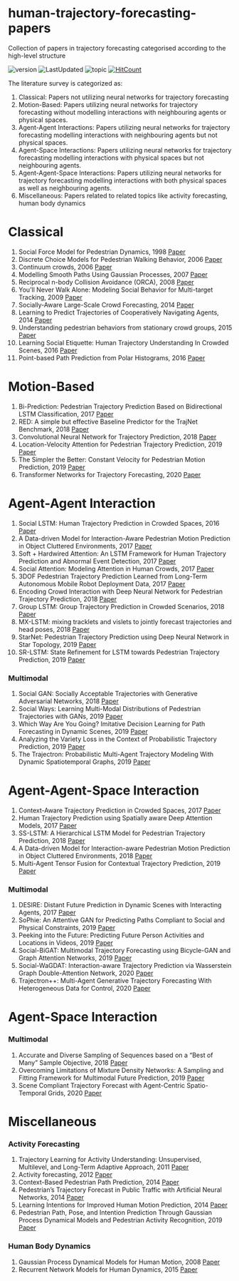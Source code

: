 # human-trajectory-forecasting-papers
Collection of papers in trajectory forecasting categorised according to the high-level structure

![version](https://img.shields.io/badge/version-0.0.1-ff69b4.svg) ![LastUpdated](https://img.shields.io/badge/LastUpdated-2020.04.15-lightgrey.svg) ![topic](https://img.shields.io/badge/topic-trajectory--prediction-brightgreen.svg?logo=github) [![HitCount](http://hits.dwyl.com/theDebugger811/trajectory-prediction-papers.svg)](http://hits.dwyl.com/theDebugger811/trajectory-prediction-papers)

The literature survey is categorized as:
1. Classical: Papers not utilizing neural networks for trajectory forecasting
2. Motion-Based: Papers utilizing neural networks for trajectory forecasting without modelling interactions with neighbouring agents or physical spaces.
3. Agent-Agent Interactions: Papers utilizing neural networks for trajectory forecasting modelling interactions with neighbouring agents but not physical spaces. 
4. Agent-Space Interactions: Papers utilizing neural networks for trajectory forecasting modelling interactions with physical spaces but not neighbouring agents.
5. Agent-Agent-Space Interactions: Papers utilizing neural networks for trajectory forecasting modelling interactions with both physical spaces as well as neighbouring agents.
6. Miscellaneous: Papers related to related topics like activity forecasting, human body dynamics

# Classical 
1. Social Force Model for Pedestrian Dynamics, 1998 [Paper](https://arxiv.org/pdf/cond-mat/9805244.pdf)
2. Discrete Choice Models for Pedestrian Walking Behavior, 2006 [Paper](https://infoscience.epfl.ch/record/77526/files/Antonini2004_721.pdf)
3. Continuum crowds, 2006 [Paper](https://grail.cs.washington.edu/projects/crowd-flows/78-treuille.pdf)
4. Modelling Smooth Paths Using Gaussian Processes, 2007 [Paper](https://hal.inria.fr/inria-00181664/file/Paper.pdf)
4. Reciprocal n-body Collision Avoidance (ORCA), 2008 [Paper](http://gamma.cs.unc.edu/ORCA/publications/ORCA.pdf)
5. You’ll Never Walk Alone: Modeling Social Behavior for Multi-target Tracking, 2009 [Paper](http://vision.cse.psu.edu/courses/Tracking/vlpr12/PellegriniNeverWalkAlone.pdf)
5. Socially-Aware Large-Scale Crowd Forecasting, 2014 [Paper](http://vision.stanford.edu/pdf/alahi14.pdf)
6. Learning to Predict Trajectories of Cooperatively Navigating Agents, 2014 [Paper](http://www2.informatik.uni-freiburg.de/~kretzsch/pdf/kretzschmar14icra.pdf)
6. Understanding pedestrian behaviors from stationary crowd groups, 2015 [Paper](https://www.zpascal.net/cvpr2015/Yi_Understanding_Pedestrian_Behaviors_2015_CVPR_paper.pdf)
6. Learning Social Etiquette: Human Trajectory Understanding In Crowded Scenes, 2016 [Paper](https://infoscience.epfl.ch/record/230262/files/ECCV16social.pdf)
7. Point-based Path Prediction from Polar Histograms, 2016 [Paper](https://www.semanticscholar.org/paper/Point-based-path-prediction-from-polar-histograms-Coscia-Castaldo/37f35a05733e11cd490897a3c6d906abfe5ce434)

# Motion-Based 

1. Bi-Prediction: Pedestrian Trajectory Prediction Based on Bidirectional LSTM Classification, 2017 [Paper](https://www.researchgate.net/publication/322001876_Bi-Prediction_Pedestrian_Trajectory_Prediction_Based_on_Bidirectional_LSTM_Classification)
2. RED: A simple but effective Baseline Predictor for the TrajNet Benchmark, 2018 [Paper](http://openaccess.thecvf.com/content_ECCVW_2018/papers/11131/Becker_RED_A_simple_but_effective_Baseline_Predictor_for_the_TrajNet_ECCVW_2018_paper.pdf)
3. Convolutional Neural Network for Trajectory Prediction, 2018 [Paper](https://arxiv.org/pdf/1809.00696.pdf)
3. Location-Velocity Attention for Pedestrian Trajectory Prediction, 2019 [Paper](https://www.researchgate.net/publication/331607165_Location-Velocity_Attention_for_Pedestrian_Trajectory_Prediction)
4. The Simpler the Better: Constant Velocity for Pedestrian Motion Prediction, 2019 [Paper](https://www.researchgate.net/publication/331887977_The_Simpler_the_Better_Constant_Velocity_for_Pedestrian_Motion_Prediction)
4. Transformer Networks for Trajectory Forecasting, 2020 [Paper](https://arxiv.org/pdf/2003.08111.pdf)

# Agent-Agent Interaction 
1. Social LSTM: Human Trajectory Prediction in Crowded Spaces, 2016 [Paper](https://cvgl.stanford.edu/papers/CVPR16_Social_LSTM.pdf)
2. A Data-driven Model for Interaction-Aware Pedestrian Motion Prediction in Object Cluttered Environments, 2017 [Paper](https://arxiv.org/abs/1709.08528)
3. Soft + Hardwired Attention: An LSTM Framework for Human Trajectory Prediction and Abnormal Event Detection, 2017 [Paper](https://arxiv.org/pdf/1702.05552.pdf)
3. Social Attention: Modeling Attention in Human Crowds, 2017 [Paper](https://arxiv.org/abs/1710.04689) 
4. 3DOF Pedestrian Trajectory Prediction Learned from Long-Term Autonomous Mobile Robot Deployment Data, 2017 [Paper](http://iliad-project.eu/wp-content/uploads/2018/03/Kevin_UoL_ICRA18.pdf)
4. Encoding Crowd Interaction with Deep Neural Network for Pedestrian Trajectory Prediction, 2018 [Paper](http://openaccess.thecvf.com/content_cvpr_2018/CameraReady/2136.pdf)
4. Group LSTM: Group Trajectory Prediction in Crowded Scenarios, 2018 [Paper](http://openaccess.thecvf.com/content_ECCVW_2018/papers/11131/Bisagno_Group_LSTM_Group_Trajectory_Prediction_in_Crowded_Scenarios_ECCVW_2018_paper.pdf)
5. MX-LSTM: mixing tracklets and vislets to jointly forecast trajectories and head poses, 2018 [Paper](http://openaccess.thecvf.com/content_cvpr_2018/papers/Hasan_MX-LSTM_Mixing_Tracklets_CVPR_2018_paper.pdf)
5. StarNet: Pedestrian Trajectory Prediction using Deep Neural Network in Star Topology, 2019 [Paper](https://arxiv.org/abs/1906.01797)
6. SR-LSTM: State Refinement for LSTM towards Pedestrian Trajectory Prediction, 2019 [Paper](https://arxiv.org/abs/1903.02793)

### Multimodal

1. Social GAN: Socially Acceptable Trajectories with Generative Adversarial Networks, 2018 [Paper](https://arxiv.org/pdf/1803.10892.pdf)
2. Social Ways: Learning Multi-Modal Distributions of Pedestrian Trajectories with GANs, 2019 [Paper](https://arxiv.org/pdf/1904.09507.pdf)
3. Which Way Are You Going? Imitative Decision Learning for Path Forecasting in Dynamic Scenes, 2019 [Paper](http://openaccess.thecvf.com/content_CVPR_2019/papers/Li_Which_Way_Are_You_Going_Imitative_Decision_Learning_for_Path_CVPR_2019_paper.pdf)
4. Analyzing the Variety Loss in the Context of Probabilistic Trajectory Prediction, 2019 [Paper](https://arxiv.org/pdf/1907.10178.pdf)
5. The Trajectron: Probabilistic Multi-Agent Trajectory Modeling With Dynamic Spatiotemporal Graphs, 2019 [Paper](https://arxiv.org/abs/1810.05993) 

# Agent-Agent-Space Interaction 

1. Context-Aware Trajectory Prediction in Crowded Spaces, 2017 [Paper](https://arxiv.org/pdf/1705.02503.pdf)
2. Human Trajectory Prediction using Spatially aware Deep Attention Models, 2017 [Paper](https://arxiv.org/pdf/1705.09436.pdf)
2. SS-LSTM: A Hierarchical LSTM Model for Pedestrian Trajectory Prediction, 2018 [Paper](https://ieeexplore.ieee.org/document/8354239)
3. A Data-driven Model for Interaction-aware Pedestrian Motion Prediction in Object Cluttered Environments, 2018 [Paper](https://arxiv.org/pdf/1709.08528.pdf)
3. Multi-Agent Tensor Fusion for Contextual Trajectory Prediction, 2019 [Paper](https://arxiv.org/pdf/1904.04776.pdf)

### Multimodal
1. DESIRE: Distant Future Prediction in Dynamic Scenes with Interacting Agents, 2017 [Paper](https://arxiv.org/pdf/1704.04394.pdf)
2. SoPhie: An Attentive GAN for Predicting Paths Compliant to Social and Physical Constraints, 2019 [Paper](https://arxiv.org/pdf/1806.01482.pdf)
3. Peeking into the Future: Predicting Future Person Activities and Locations in Videos, 2019 [Paper](https://arxiv.org/pdf/1902.03748.pdf)
4. Social-BiGAT: Multimodal Trajectory Forecasting using Bicycle-GAN and Graph Attention Networks, 2019 [Paper](https://arxiv.org/abs/1907.03395)
4. Social-WaGDAT: Interaction-aware Trajectory Prediction via Wasserstein Graph Double-Attention Network, 2020 [Paper](https://arxiv.org/pdf/2002.06241.pdf)
5. Trajectron++: Multi-Agent Generative Trajectory Forecasting With Heterogeneous Data for Control, 2020 [Paper](https://arxiv.org/abs/1810.05993)


# Agent-Space Interaction 
### Multimodal
1. Accurate and Diverse Sampling of Sequences based on a “Best of Many” Sample Objective, 2018 [Paper](https://arxiv.org/pdf/1806.07772.pdf)
2. Overcoming Limitations of Mixture Density Networks: A Sampling and Fitting Framework for Multimodal Future Prediction, 2019 [Paper](https://arxiv.org/pdf/1906.03631.pdf)
3. Scene Compliant Trajectory Forecast with Agent-Centric Spatio-Temporal Grids, 2020 [Paper](https://www.semanticscholar.org/paper/Scene-Compliant-Trajectory-Forecast-With-Grids-Ridel-Deo/e2bfb1b90000e19b4bca6a7f8aab5f6305c6a2be)

# Miscellaneous

### Activity Forecasting
1. Trajectory Learning for Activity Understanding: Unsupervised, Multilevel, and Long-Term Adaptive Approach, 2011 [Paper](https://www.researchgate.net/publication/50596076_Trajectory_Learning_for_Activity_Understanding_Unsupervised_Multilevel_and_Long-Term_Adaptive_Approach)
1. Activity forecasting, 2012 [Paper](https://www.ri.cmu.edu/pub_files/2012/10/Kitani-ECCV2012.pdf) 
2. Context-Based Pedestrian Path Prediction, 2014 [Paper](http://www.gavrila.net/eccv14.pdf) 
3. Pedestrian’s Trajectory Forecast in Public Traffic with Artificial Neural Networks, 2014 [Paper](https://www.researchgate.net/publication/269635918_Pedestrian's_Trajectory_Forecast_in_Public_Traffic_with_Artificial_Neural_Networks)
2. Learning Intentions for Improved Human Motion Prediction, 2014 [Paper](https://www.sciencedirect.com/science/article/abs/pii/S0921889014000062)
5. Pedestrian Path, Pose, and Intention Prediction Through Gaussian Process Dynamical Models and Pedestrian Activity Recognition, 2019 [Paper](https://www.researchgate.net/publication/325495601_Pedestrian_Path_Pose_and_Intention_Prediction_Through_Gaussian_Process_Dynamical_Models_and_Pedestrian_Activity_Recognition)

### Human Body Dynamics
1. Gaussian Process Dynamical Models for Human Motion, 2008 [Paper](http://www.dgp.toronto.edu/~jmwang/gpdm/pami_with_errata.pdf)
1. Recurrent Network Models for Human Dynamics, 2015 [Paper](https://arxiv.org/abs/1508.00271)
